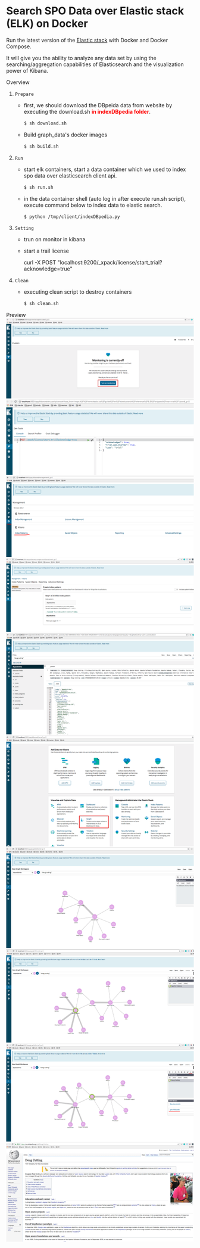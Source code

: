 # Search SPO Data over Elastic stack (ELK) on Docker


Run the latest version of the [Elastic stack](https://www.elastic.co/elk-stack) with Docker and Docker Compose.

It will give you the ability to analyze any data set by using the searching/aggregation capabilities of Elasticsearch
and the visualization power of Kibana.

Overview

1. `Prepare`
    * first, we should download the DBpeida data from website by executing the download.sh <font color=red>__in indexDBpedia folder__</font>.
      ```bash
      $ sh download.sh
      ```
    * Build graph_data's docker images
      ```bash
      $ sh build.sh
      ```
2. `Run`  
    * start elk containers, start a data container which we used to index spo data over elasticsearch client api. 
      ```bash
      $ sh run.sh
      ```
    * in the data container shell (auto log in after execute run.sh script), execute command below to index data to elastic search.
      ```bash
      $ python /tmp/client/indexDBpedia.py
      ```
3. `Setting` 
    * trun on monitor in kibana
    * start a trail license
    
      curl -X POST "localhost:9200/_xpack/license/start_trial?acknowledge=true"


4. `Clean` 
    * executing clean script to destroy containers
      ```bash
      $ sh clean.sh
      ```
Preview
![image](https://github.com/marsfun/elk-graphsearch/blob/master/_img/trun_on_monitor.png)
![image](https://github.com/marsfun/elk-graphsearch/blob/master/_img/start_trial.png)
![image](https://github.com/marsfun/elk-graphsearch/blob/master/_img/set_a_index_pattern.png)
![image](https://github.com/marsfun/elk-graphsearch/blob/master/_img/set_dbpedialinks_pattern.png)
![image](https://github.com/marsfun/elk-graphsearch/blob/master/_img/search_person.png)
![image](https://github.com/marsfun/elk-graphsearch/blob/master/_img/go_into_graph.png)
![image](https://github.com/marsfun/elk-graphsearch/blob/master/_img/search_person_related.png)
![image](https://github.com/marsfun/elk-graphsearch/blob/master/_img/drilldown_a_related_entity.png)
![image](https://github.com/marsfun/elk-graphsearch/blob/master/_img/drilldown_to_wiki.png)
![image](https://github.com/marsfun/elk-graphsearch/blob/master/_img/drilldown_to_wiki_result.png)






